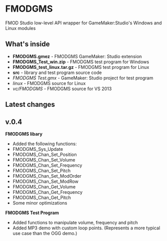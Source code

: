 # FMODGMS
FMOD Studio low-level API wrapper for GameMaker:Studio's Windows and Linux modules

What's inside
-------------

- __FMODGMS.gmez__ - FMODGMS GameMaker: Studio extension
- __FMODGMS_Test_win.zip__ - FMODGMS test program for Windows
- __FMODGMS_test_linux.tar.gz__ - FMODGMS test program for Linux
- __src__ - library and test program source code
 - _FMODGMS Test.gmx_ - GameMaker: Studio project for test program
 - _linux_ - FMODGMS source for Linux
 - _vc/FMODGMS_ - FMODGMS source for VS 2013

Latest changes
---------

v.0.4
-------

__FMODGMS libary__

- Added the following functions:
 - FMODGMS_Sys_Update
 - FMODGMS_Chan_Set_Position
 - FMODGMS_Chan_Set_Volume
 - FMODGMS_Chan_Set_Frequency
 - FMODGMS_Chan_Set_Pitch
 - FMODGMS_Chan_Set_ModOrder
 - FMODGMS_Chan_Set_ModRow
 - FMODGMS_Chan_Get_Volume
 - FMODGMS_Chan_Get_Frequency
 - FMODGMS_Chan_Get_Pitch
- Some minor optimizations

__FMODGMS Test Program__

- Added functions to manipulate volume, frequency and pitch
- Added MP3 demo with custom loop points. (Represents a more typical use case than the OGG demo.)
